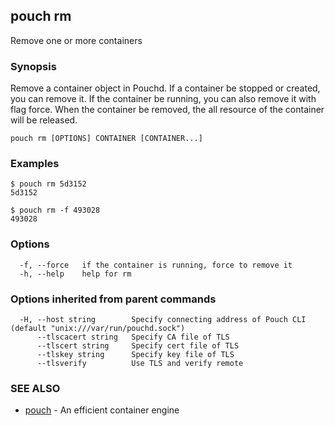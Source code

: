 ## pouch rm

Remove one or more containers

### Synopsis


Remove a container object in Pouchd.
If a container be stopped or created, you can remove it. 
If the container be running, you can also remove it with flag force.
When the container be removed, the all resource of the container will
be released.


```
pouch rm [OPTIONS] CONTAINER [CONTAINER...]
```

### Examples

```
$ pouch rm 5d3152
5d3152

$ pouch rm -f 493028
493028
```

### Options

```
  -f, --force   if the container is running, force to remove it
  -h, --help    help for rm
```

### Options inherited from parent commands

```
  -H, --host string        Specify connecting address of Pouch CLI (default "unix:///var/run/pouchd.sock")
      --tlscacert string   Specify CA file of TLS
      --tlscert string     Specify cert file of TLS
      --tlskey string      Specify key file of TLS
      --tlsverify          Use TLS and verify remote
```

### SEE ALSO

* [pouch](pouch.md)	 - An efficient container engine

